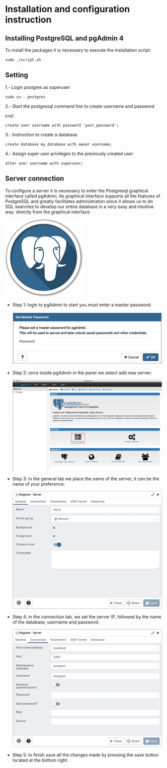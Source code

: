 Installation and configuration instruction
==========================================

Installing PostgreSQL and pgAdmin 4
-----------------------------------

To install the packages it is necessary to execute the installation script:

```
sudo ./script.sh
```

Setting
-------

1.- Login postgres as superuser

```
sudo su - postgres
```

2.- Start the postgresql command line to create username and password

```
psql
```  
```
create user username with password 'your_password';
```

3.- Instruction to create a database

```
create database my_database with owner username;
```

4.- Assign super user privileges to the previously created user

```
alter user username with superuser;
```

Server connection
-----------------

To configure a server it is necessary to enter the Postgresql graphical interface called pgAdmin. Its graphical interface supports all the features of PostgreSQL and greatly facilitates administration since it allows us to do SQL searches to develop our entire database in a very easy and intuitive way: directly from the graphical interface.

<img alt="icon" src="./assets/images/pgadmin.svg" width="250" height="250" />

*   Step 1: login to pgAdmin to start you must enter a master password:
    
    <img alt="screenshot 1" src="./assets/images/screenshot_1.png" width="500" />
*   Step 2: once inside pgAdmin in the panel we select add new server:
    
    ![screenshot 2](./assets/images/screenshot_2.png)
*   Step 3: in the general tab we place the name of the server, it can be the name of your preference:
    
    ![screenshot 3](./assets/images/screenshot_3.png)
*   Step 4: in the connection tab, we set the server IP, followed by the name of the database, username and password:
    
    ![screenshot 3](./assets/images/server_connection.png)
*   Step 5: to finish save all the changes made by pressing the save button located at the bottom right.

